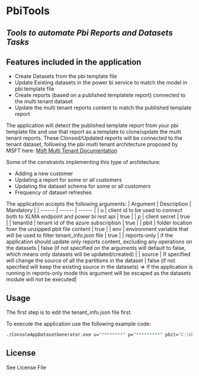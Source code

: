 # PbiTools
## _Tools to automate Pbi Reports and Datasets Tasks_

## Features included in the application
- Create Datasets from the pbi template file
- Update Existing datasets in the power bi service to match the model in pbi template file
- Create reports (based on a published templatete report) connected to the multi tenant dataset
- Update the multi tenant reports content to match the published template report

The application will detect the published template report from your pbi template file and use that report as a template to clone/update the multi tenant reports. These Clonsed/Updated reports will be connected to the tenant dataset, following the pbi multi tenant architecture proposed by MSFT here:
[Msft Multi Tenant Documentation]

Some of the constraints implementing this type of architecture:
 - Adding a new customer
 - Updating a report for some or all customers
 - Updating the dataset schema for some or all customers
 - Frequency of dataset refreshes

The application accepts the following arguments:
| Argument | Description | Mandatory |
| ------ | ------ | ------ |
| u | client id to be used to connect both to XLMA endpoint and power bi rest api | true |
| p | client secret | true |
| tenantid | tenant id of the azure subscription | true |
| pbit | folder location fowr the unzipped pbit file content | true |
| env | environment variable that will be used to filter tenant_info.json file | true |
| reports-only | if the application should update only reports content, excluding any operations on the datasets | false (if not specified on the arguments will default to false, which means only datasets will be updated/created) |
| source | If specified will change the source of all the partitions in the dataset | false (if not specified will keep the existing source in the datasets) => If the application is running in reports-only mode this argument will be escaped as the datasets module will not be executed|

## Usage
The first step is to edit the tenant_info.json file first.

To execute the application use the following example code:
```sh
./ConsoleAppDatasetGenerator.exe u="********" p="*********" pbit="C:\Users\****\Documents\folder" tenantid="***********" env=prd source="Databricks.Catalogs(""adb-***************.2.azuredatabricks.net"", ""sql/protocolv1/o/***************/****-******-********"", [Database=null, EnableExperimentalFlagsV1_1_0=null])" reports-only=true
```

## License

See License File

[//]: # (These are reference links used in the body of this note and get stripped out when the markdown processor does its job. There is no need to format nicely because it shouldn't be seen. Thanks SO - http://stackoverflow.com/questions/4823468/store-comments-in-markdown-syntax)

   [Msft Multi Tenant Documentation]: <https://docs.microsoft.com/en-us/power-bi/developer/embedded/embed-multi-tenancy?tabs=workspace>
